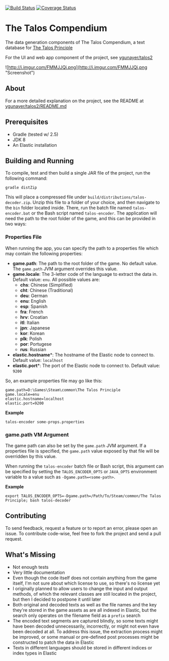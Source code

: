 [![Build Status](https://travis-ci.org/ygunayer/talos-decoder.svg)](https://travis-ci.org/ygunayer/talos-decoder.svg)
[![Coverage Status](https://coveralls.io/repos/ygunayer/talos-decoder/badge.svg?branch=master&service=github)](https://coveralls.io/github/ygunayer/talos-decoder?branch=master)

# The Talos Compendium
The data generation components of The Talos Compendium, a text database for [The Talos Principle](http://www.croteam.com/talosprinciple/)

For the UI and web app component of the project, see [ygunayer/talos2](https://github.com/ygunayer/talos2)

![http://i.imgur.com/FMMJJQj.png](http://i.imgur.com/FMMJJQj.png "Screenshot")

## About
For a more detailed explanation on the project, see the README at [ygunayer/talos2/README.md](https://github.com/ygunayer/talos2/README.md)

## Prerequisites
- Gradle (tested w/ 2.5)
- JDK 8
- An Elastic installation

## Building and Running
To compile, test and then build a single JAR file of the project, run the following command:

```gradle distZip```

This will place a compressed file under ```build/distributions/talos-decoder.zip```. Unzip this file to a folder of your choice, and then navigate to the ```bin``` folder located inside. There, run the batch file named ```talos-encoder.bat``` or the Bash script named ```talos-encoder```. The application will need the path to the root folder of the game, and this can be provided in two ways:

### Properties File
When running the app, you can specify the path to a properties file which may contain the following properties:
- **game.path**: The path to the root folder of the game. No default value. The ```game.path``` JVM argument overrides this value.
- **game.locale**: The 3-letter code of the language to extract the data in. Default value: ```enu```. All possible values are:
  - **chs**: Chinese (Simplified)
  - **cht**: Chinese (Traditional)
  - **deu**: German
  - **enu**: English
  - **esp**: Spanish
  - **fra**: French
  - **hrv**: Croatian
  - **itl**: Italian
  - **jpn**: Japanese
  - **kor**: Korean
  - **plk**: Polish
  - **por**: Portugese
  - **rus**: Russian
- **elastic.hostname***: The hostname of the Elastic node to connect to. Default value: ```localhost```
- **elastic.port***: The port of the Elastic node to connect to. Default value: ```9200```

So, an example properties file may go like this:

```
game.path=D:\Games\Steam\common\The Talos Principle
game.locale=enu
elastic.hostname=localhost
elastic.port=9200
```

**Example**  
```
talos-encoder some-props.properties
```

### game.path VM Argument
The game path can also be set by the ```game.path``` JVM argument. If a properties file is specified, the ```game.path``` value exposed by that file will be overridden by this value.

When running the ```talos-encoder``` batch file or Bash script, this argument can be specified by setting the ```TALOS_ENCODER_OPTS``` or ```JAVA_OPTS``` environment variable to a value such as ```-Dgame.path=<some-path>```.

**Example**  
```
export TALOS_ENCODER_OPTS=-Dgame.path=/Path/To/Steam/common/The Talos Principle; bash talos-decoder
```

## Contributing
To send feedback, request a feature or to report an error, please open an issue. To contribute code-wise, feel free to fork the project and send a pull request.

## What's Missing
- Not enough tests
- Very little documentation
- Even though the code itself does not contain anything from the game itself, I'm not sure about which license to use, so there's no license yet
- I originally planned to allow users to change the input and output methods, of which the relevant classes are still located in the project, but then I decided to postpone it until later
- Both original and decoded texts as well as the file names and the key they're stored in the game assets as are all indexed in Elastic, but the search only operates on the filename field as a ```prefix``` search
- The encoded text segments are captured blindly, so some texts might have been decoded unnecessarily, incorrectly, or might not even have been decoded at all. To address this issue, the extraction process might be improved, or some manual or pre-defined post processes might be constructed to patch the data in Elastic
- Texts in different languages should be stored in different indices or index types in Elastic
